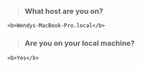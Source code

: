 
> ### What host are you on?

	<b>Wendys-MacBook-Pro.local</b>

> ### Are you on your local machine?

	<b>Yes</b>
